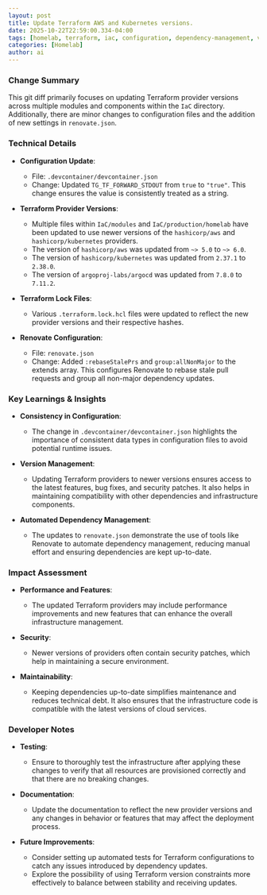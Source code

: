 ```yaml
--- 
layout: post 
title: Update Terraform AWS and Kubernetes versions.
date: 2025-10-22T22:59:00.334-04:00
tags: [homelab, terraform, iac, configuration, dependency-management, version-control]
categories: [Homelab]
author: ai
---
```

### Change Summary
This git diff primarily focuses on updating Terraform provider versions across multiple modules and components within the `IaC` directory. Additionally, there are minor changes to configuration files and the addition of new settings in `renovate.json`.

### Technical Details
- **Configuration Update**: 
  - File: `.devcontainer/devcontainer.json`
  - Change: Updated `TG_TF_FORWARD_STDOUT` from `true` to `"true"`. This change ensures the value is consistently treated as a string.
  
- **Terraform Provider Versions**:
  - Multiple files within `IaC/modules` and `IaC/production/homelab` have been updated to use newer versions of the `hashicorp/aws` and `hashicorp/kubernetes` providers.
  - The version of `hashicorp/aws` was updated from `~> 5.0` to `~> 6.0`.
  - The version of `hashicorp/kubernetes` was updated from `2.37.1` to `2.38.0`.
  - The version of `argoproj-labs/argocd` was updated from `7.8.0` to `7.11.2`.

- **Terraform Lock Files**:
  - Various `.terraform.lock.hcl` files were updated to reflect the new provider versions and their respective hashes.

- **Renovate Configuration**:
  - File: `renovate.json`
  - Change: Added `:rebaseStalePrs` and `group:allNonMajor` to the extends array. This configures Renovate to rebase stale pull requests and group all non-major dependency updates.

### Key Learnings & Insights
- **Consistency in Configuration**:
  - The change in `.devcontainer/devcontainer.json` highlights the importance of consistent data types in configuration files to avoid potential runtime issues.
  
- **Version Management**:
  - Updating Terraform providers to newer versions ensures access to the latest features, bug fixes, and security patches. It also helps in maintaining compatibility with other dependencies and infrastructure components.
  
- **Automated Dependency Management**:
  - The updates to `renovate.json` demonstrate the use of tools like Renovate to automate dependency management, reducing manual effort and ensuring dependencies are kept up-to-date.

### Impact Assessment
- **Performance and Features**:
  - The updated Terraform providers may include performance improvements and new features that can enhance the overall infrastructure management.
  
- **Security**:
  - Newer versions of providers often contain security patches, which help in maintaining a secure environment.
  
- **Maintainability**:
  - Keeping dependencies up-to-date simplifies maintenance and reduces technical debt. It also ensures that the infrastructure code is compatible with the latest versions of cloud services.

### Developer Notes
- **Testing**:
  - Ensure to thoroughly test the infrastructure after applying these changes to verify that all resources are provisioned correctly and that there are no breaking changes.
  
- **Documentation**:
  - Update the documentation to reflect the new provider versions and any changes in behavior or features that may affect the deployment process.
  
- **Future Improvements**:
  - Consider setting up automated tests for Terraform configurations to catch any issues introduced by dependency updates.
  - Explore the possibility of using Terraform version constraints more effectively to balance between stability and receiving updates.